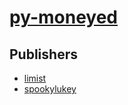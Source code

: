 # [py-moneyed](https://pypi.org/project/py-moneyed)



## Publishers
- [limist](https://pypi.org/user/limist)
- [spookylukey](https://pypi.org/user/spookylukey)

